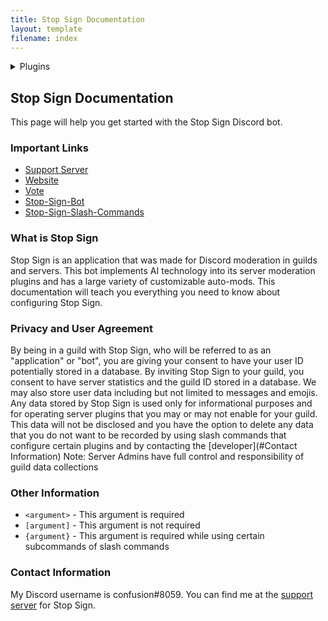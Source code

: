 ```yaml
---
title: Stop Sign Documentation
layout: template
filename: index
--- 
```


<details closed>
<summary>Plugins</summary>
<br>
[alt-identifier](https://confusion0.github.io/stop-sign-bot-slash-commands/)
</details>

## Stop Sign Documentation

This page will help you get started with the Stop Sign Discord bot.

### Important Links

- [Support Server](https://discord.gg/e4fxq8vcfm)
- [Website](https://stopsign.glitch.me/)
- [Vote](https://top.gg/bot/823568726372253716/vote)
- [Stop-Sign-Bot](https://github.com/confusion0/stop-sign-bot)
- [Stop-Sign-Slash-Commands](https://github.com/confusion0/stop-sign-slash-commands)

### What is Stop Sign

Stop Sign is an application that was made for Discord moderation in guilds and servers. This bot implements AI technology into its server moderation plugins and has a large variety of customizable auto-mods. This documentation will teach you everything you need to know about configuring Stop Sign. 

### Privacy and User Agreement 

By being in a guild with Stop Sign, who will be referred to as an "application" or "bot", you are giving your consent to have your user ID potentially stored in a database. By inviting Stop Sign to your guild, you consent to have server statistics and the guild ID stored in a database. We may also store user data including but not limited to messages and emojis.
Any data stored by Stop Sign is used only for informational purposes and for operating server plugins that you may or may not enable for your guild. This data will not be disclosed and you have the option to delete any data that you do not want to be recorded by using slash commands that configure certain plugins and by contacting the [developer](#Contact Information)
Note: Server Admins have full control and responsibility of guild data collections

### Other Information

- ``<argument>`` - This argument is required
- ``[argument]`` - This argument is not required
- ``{argument}`` - This argument is required while using certain subcommands of slash commands

### Contact Information

My Discord username is confusion#8059.
You can find me at the [support server](https://discord.gg/e4fxq8vcfm) for Stop Sign.
